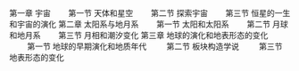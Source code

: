 第一章 宇宙
　　第一节 天体和星空
　　第二节 探索宇宙
　　第三节 恒星的一生和宇宙的演化
第二章 太阳系与地月系
　　第一节 太阳和太阳系
　　第二节 月球和地月系
　　第三节 月相和潮汐变化
第三章 地球的演化和地表形态的变化
　　 第一节 地球的早期演化和地质年代
　　 第二节 板块构造学说
　　 第三节 地表形态的变化